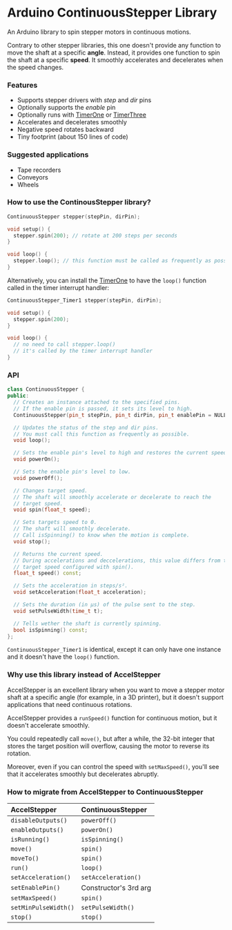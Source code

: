 Arduino ContinuousStepper Library
=================================

An Arduino library to spin stepper motors in continuous motions.

Contrary to other stepper libraries, this one doesn't provide any function to move the shaft at a specific **angle**. Instead, it provides one function to spin the shaft at a specific **speed**. It smoothly accelerates and decelerates when the speed changes.

### Features

* Supports stepper drivers with *step* and *dir* pins
* Optionally supports the *enable* pin
* Optionally runs with [TimerOne](https://github.com/PaulStoffregen/TimerOne) or [TimerThree](https://github.com/PaulStoffregen/TimerThree)
* Accelerates and decelerates smoothly
* Negative speed rotates backward
* Tiny footprint (about 150 lines of code)

### Suggested applications

* Tape recorders
* Conveyors
* Wheels

### How to use the ContinousStepper library?

```c++
ContinuousStepper stepper(stepPin, dirPin);

void setup() {
  stepper.spin(200); // rotate at 200 steps per seconds
}

void loop() {
  stepper.loop(); // this function must be called as frequently as possible
}
```

Alternatively, you can install the [TimerOne](https://github.com/PaulStoffregen/TimerOne) to have the `loop()` function called in the timer interrupt handler:

```c++
ContinuousStepper_Timer1 stepper(stepPin, dirPin);

void setup() {
  stepper.spin(200);
}

void loop() {
  // no need to call stepper.loop()
  // it's called by the timer interrupt handler
}
```

### API

```c++
class ContinuousStepper {
public:
  // Creates an instance attached to the specified pins.
  // If the enable pin is passed, it sets its level to high.
  ContinuousStepper(pin_t stepPin, pin_t dirPin, pin_t enablePin = NULL_PIN);

  // Updates the status of the step and dir pins.
  // You must call this function as frequently as possible.
  void loop();

  // Sets the enable pin's level to high and restores the current speed.
  void powerOn();

  // Sets the enable pin's level to low.
  void powerOff();

  // Changes target speed.
  // The shaft will smoothly accelerate or decelerate to reach the
  // target speed.
  void spin(float_t speed);

  // Sets targets speed to 0.
  // The shaft will smoothly decelerate.
  // Call isSpinning() to know when the motion is complete.
  void stop();

  // Returns the current speed.
  // During accelerations and deccelerations, this value differs from the
  // target speed configured with spin().
  float_t speed() const;

  // Sets the acceleration in steps/s².
  void setAcceleration(float_t acceleration);

  // Sets the duration (in µs) of the pulse sent to the step.
  void setPulseWidth(time_t t);

  // Tells wether the shaft is currently spinning.
  bool isSpinning() const;
};
```

`ContinuousStepper_Timer1` is identical, except it can only have one instance and it doesn't have the `loop()` function.

### Why use this library instead of AccelStepper

AccelStepper is an excellent library when you want to move a stepper motor shaft at a specific angle (for example, in a 3D printer), but it doesn't support applications that need continuous rotations.

AccelStepper provides a `runSpeed()` function for continuous motion, but it doesn't accelerate smoothly.

You could repeatedly call `move()`, but after a while, the 32-bit integer that stores the target position will overflow, causing the motor to reverse its rotation.

Moreover, even if you can control the speed with `setMaxSpeed()`, you'll see that it accelerates smoothly but decelerates abruptly.


### How to migrate from AccelStepper to ContinuousStepper

| AccelStepper         | ContinuousStepper     |
|:---------------------|:----------------------|
| `disableOutputs()`   | `powerOff()`          |
| `enableOutputs()`    | `powerOn()`           |
| `isRunning()`        | `isSpinning()`        |
| `move()`             | `spin()`              |
| `moveTo()`           | `spin()`              |
| `run()`              | `loop()`              |
| `setAcceleration()`  | `setAcceleration()`   |
| `setEnablePin()`     | Constructor's 3rd arg |
| `setMaxSpeed()`      | `spin()`              |
| `setMinPulseWidth()` | `setPulseWidth()`     |
| `stop()`             | `stop()`              |